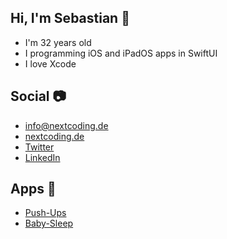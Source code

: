 ## Hi, I'm Sebastian 👋

- I'm 32 years old
- I programming iOS and iPadOS apps in SwiftUI
- I love Xcode


## Social 📷

- [info@nextcoding.de](mailto:info@nextcoding.de)
- [nextcoding.de](https://www.nextcoding.de)
- [Twitter](https://mobile.twitter.com/SebastianKL10)
- [LinkedIn](https://www.linkedin.com/in/sebastian-klösel-2b2195141/)

## Apps 📱

- [Push-Ups](https://apps.apple.com/de/app/pushups/id1547308735?l=en)
- [Baby-Sleep](https://apps.apple.com/de/app/baby-sounds-relax/id1552916873)



